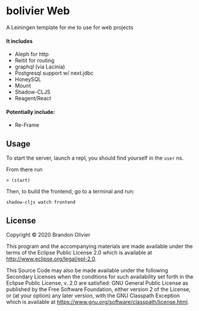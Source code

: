 # bolivier Web

A Leiningen template for me to use for web projects

#### It includes

* Aleph for http
* Reitit for routing
* graphql (via Lacinia)
* Postgresql support w/ next.jdbc
* HoneySQL
* Mount
* Shadow-CLJS
* Reagent/React

#### Potentially include:

* Re-Frame

## Usage

To start the server, launch a repl, you should find yourself in the `user` ns.

From there run

```
> (start)
```

Then, to build the frontend, go to a terminal and run:

```
shadow-cljs watch frontend
```

## License

Copyright © 2020 Brandon Olivier

This program and the accompanying materials are made available under the
terms of the Eclipse Public License 2.0 which is available at
http://www.eclipse.org/legal/epl-2.0.

This Source Code may also be made available under the following Secondary
Licenses when the conditions for such availability set forth in the Eclipse
Public License, v. 2.0 are satisfied: GNU General Public License as published by
the Free Software Foundation, either version 2 of the License, or (at your
option) any later version, with the GNU Classpath Exception which is available
at https://www.gnu.org/software/classpath/license.html.
